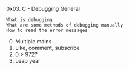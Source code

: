 0x03. C - Debugging
General

    What is debugging
    What are some methods of debugging manually
    How to read the error messages
0. Multiple mains
1. Like, comment, subscribe
2. 0 > 972?
3. Leap year
